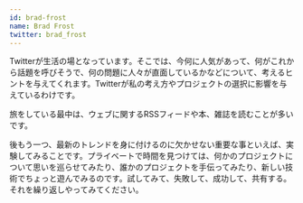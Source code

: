 ```yaml
---
id: brad-frost
name: Brad Frost
twitter: brad_frost
---
```


Twitterが生活の場となっています。そこでは、今何に人気があって、何がこれから話題を呼びそうで、何の問題に人々が直面しているかなどについて、考えるヒントを与えてくれます。Twitterが私の考え方やプロジェクトの選択に影響を与えているわけです。

旅をしている最中は、ウェブに関するRSSフィードや本、雑誌を読むことが多いです。

後もう一つ、最新のトレンドを身に付けるのに欠かせない重要な事といえば、実験してみることです。プライベートで時間を見つけては、何かのプロジェクトについて思いを巡らせてみたり、誰かのプロジェクトを手伝ってみたり、新しい技術でちょっと遊んでみるのです。試してみて、失敗して、成功して、共有する。それを繰り返しやってみてください。